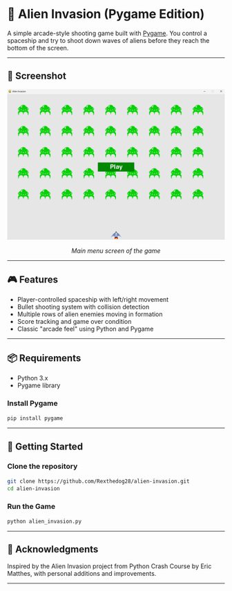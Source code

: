 # 👾 Alien Invasion (Pygame Edition)

A simple arcade-style shooting game built with [Pygame](https://www.pygame.org/). You control a spaceship and try to shoot down waves of aliens before they reach the bottom of the screen.

---

## 📸 Screenshot

<p align="center">
  <img src="assets/screenshot.png" alt="Alien Invasion Screenshot" width="600"/>
</p>

<p align="center"><i>Main menu screen of the game</i></p>

---

## 🎮 Features

- Player-controlled spaceship with left/right movement
- Bullet shooting system with collision detection
- Multiple rows of alien enemies moving in formation
- Score tracking and game over condition
- Classic "arcade feel" using Python and Pygame

---

## 📦 Requirements

- Python 3.x
- Pygame library

### Install Pygame

```bash
pip install pygame
```
---

## 🚀 Getting Started
### Clone the repository
```bash
git clone https://github.com/Rexthedog28/alien-invasion.git
cd alien-invasion
```
### Run the Game
```bash
python alien_invasion.py
```
---

## 🙌 Acknowledgments
Inspired by the Alien Invasion project from Python Crash Course by Eric Matthes, with personal additions and improvements.

---
